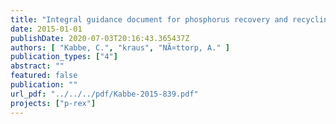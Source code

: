 ```yaml
---
title: "Integral guidance document for phosphorus recovery and recycling D12.1"
date: 2015-01-01
publishDate: 2020-07-03T20:16:43.365437Z
authors: [ "Kabbe, C.", "kraus", "NÃ¤ttorp, A." ]
publication_types: ["4"]
abstract: ""
featured: false
publication: ""
url_pdf: "../../../pdf/Kabbe-2015-839.pdf"
projects: ["p-rex"]
---
```


